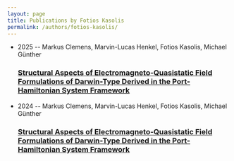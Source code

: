 ```yaml
---
layout: page
title: Publications by Fotios Kasolis
permalink: /authors/fotios-kasolis/
---
```


<ul class="post-list">
<li><span class='post-meta'>2025 -- Markus Clemens, Marvin-Lucas Henkel, Fotios Kasolis, Michael Günther</span><h3><a class='post-link' href='../../structural-aspects-of-electromagneto-quasistatic-field-formulations-of-darwin-type-derived-in-the-port-hamiltonian-system-framework-journal'>Structural Aspects of Electromagneto-Quasistatic Field Formulations of Darwin-Type Derived in the Port-Hamiltonian System Framework</a></h3></li>
<li><span class='post-meta'>2024 -- Markus Clemens, Marvin-Lucas Henkel, Fotios Kasolis, Michael Günther</span><h3><a class='post-link' href='../../structural-aspects-of-electromagneto-quasistatic-field-formulations-of-darwin-type-derived-in-the-port-hamiltonian-system-framework'>Structural Aspects of Electromagneto-Quasistatic Field Formulations of Darwin-Type Derived in the Port-Hamiltonian System Framework</a></h3></li>

</ul>
